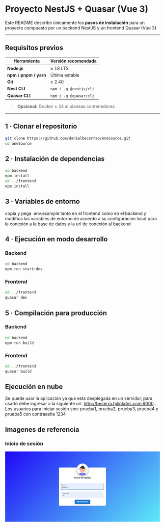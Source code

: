# Proyecto NestJS + Quasar (Vue 3)

Este README describe únicamente los **pasos de instalación** para un proyecto compuesto por un backend NestJS y un frontend Quasar (Vue 3).

---

## Requisitos previos

| Herramienta | Versión recomendada |
|-------------|--------------------|
| **Node.js** | ≥ 18 LTS |
| **npm / pnpm / yarn** | Última estable |
| **Git** | ≥ 2.40 |
| **Nest CLI** | `npm i -g @nestjs/cli` |
| **Quasar CLI** | `npm i -g @quasar/cli` |

> **Opcional:** Docker ≥ 24 si planeas contenedores.

---

## 1 · Clonar el repositorio

```bash
git clone https://github.com/danielbecerrao/oneSource.git
cd oneSource
```

## 2 · Instalación de dependencias

```bash
cd backend
npm install
cd ../frontend
npm install
```

## 3 · Variables de entorno
copia y pega .env.example tanto en el frontend como en el backend y modifica las variables de entorno de acuerdo a su configuración local para la conexión a la base de datos y la url de conexión al backend

## 4 · Ejecución en modo desarrollo
### Backend
```bash
cd backend
npm run start:dev
```
### Frontend
```bash
cd ../frontend
quasar dev
```

## 5 · Compilación para producción
### Backend
```bash
cd backend
npm run build
```

### Frontend
```bash
cd ../frontend
quasar build
```


## Ejecución en nube
Se puede usar la aplicación ya que esta desplegada en un servidor, para usarlo debe ingresar a la siguiente url: http://becerra.tplinkdns.com:9000 .
Los usuarios para iniciar sesión son: prueba1, prueba2, prueba3, prueba4 y prueba5 con contraseña 1234

## Imagenes de referencia

### Inicio de sesión

![Inicio de sesión](images/login.png)

